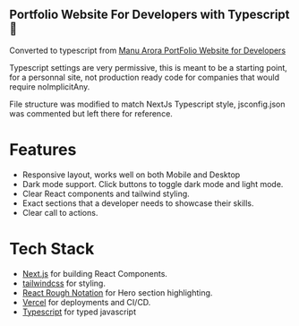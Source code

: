 ## Portfolio Website For Developers with Typescript 💯

Converted to typescript from [Manu Arora PortFolio Website for Developers](https://github.com/manuarora700/simple-developer-portfolio-website)

Typescript settings are very permissive, this is meant to be a starting point, for a personnal site, not production ready code for companies that would require noImplicitAny.

File structure was modified to match NextJs Typescript style, jsconfig.json was commented but left there for reference.

# Features

- Responsive layout, works well on both Mobile and Desktop
- Dark mode support. Click buttons to toggle dark mode and light mode.
- Clear React components and tailwind styling.
- Exact sections that a developer needs to showcase their skills.
- Clear call to actions.

# Tech Stack

- [Next.js](https://nextjs.org) for building React Components.
- [tailwindcss](https://tailwindcss.com) for styling.
- [React Rough Notation](https://roughnotation.com) for Hero section highlighting.
- [Vercel](https://vercel.com) for deployments and CI/CD.
- [Typescript](https://typescriptlang.org/) for typed javascript
